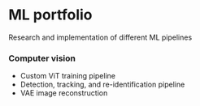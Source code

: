 # ML portfolio
Research and implementation of different ML pipelines

### Computer vision
* Custom ViT training pipeline
* Detection, tracking, and re-identification pipeline
* VAE image reconstruction
